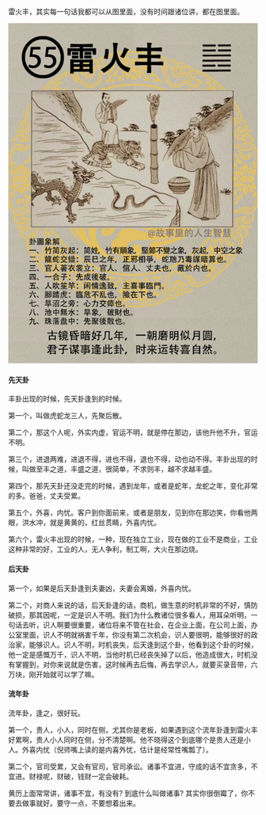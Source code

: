 雷火丰，其实每一句话我都可以从图里面，没有时间跟诸位讲，都在图里面。

![图片](../img/雷火丰.png)

#### 先天卦

丰卦出现的时候，先天卦逢到的时候。

第一个，叫做虎蛇龙三人，先聚后散。

第二个，那这个人呢，外实内虚，官运不明，就是停在那边，该他升他不升，官运不明。

第三个，进退两难，进退不得，进也不得，退也不得，动也动不得。丰卦出现的时候，叫做至丰之道，丰盛之道，很简单，不求则丰，越不求越丰盛。

第四个，那先天卦还没走完的时候，遇到龙年，或者是蛇年，龙蛇之年，变化非常的多。爸爸，丈夫受累。

第五个，外喜，内忧。客户到你面前来，或者是朋友，见到你在那边笑，你看他两眼，洪水冲，就是黄黄的，红丝贯睛，外喜内忧。 

第六个，雷火丰出现的时候，一种，现在独立工业，现在做的工业不是商业，工业这种非常的好，工业的人，无人争利，制工啊，大火在那边烧。

#### 后天卦

第一个，如果是后天卦逢到夫妻凶，夫妻会离婚，外喜内忧。

第二个，对商人来说的话，后天卦逢的话，商机，做生意的时机非常的不好，慎防破损，那其因呢，一定是识人不明。我们为什么教诸位很多看人，用耳朵听明，一句话去听，识人啊要很重要，诸位将来不管在社会，在企业上面，在公司上面，办公室里面，识人不明就祸害千年，你没有第二次机会，识人要很明，能够很好的政治家，能够识人。识人不明，时机丧失，后天逢到这个卦，他看到这个卦的时候，他一定是感慨万千，识人不明，当他时机已经丧失掉了以后，他造成很大，时机没有掌握到，对你来说就是伤害，这时候再去后悔，再去学识人，就要买录音带，六万块，刚开始就可以学了嘛。 

#### 流年卦

流年卦，逢之，很好玩。

第一个，贵人，小人，同时在侧，尤其你是老板，如果遇到这个流年卦逢到雷火丰好累啊，贵人小人同时在侧，分不清楚啊。他不晓得这个到底哪个是贵人还是小人。外喜内忧（倪师嘴上读的是内喜外忧，估计是经常性嘴瓢了）。

第二个，官司受累，又会有官司，官司承讼。诸事不宜进，守成的话不宜贪多，不宜进。财禄呢，财破，钱财一定会破耗。

黄历上面常常讲，诸事不宜，有没有? 到底什么叫做诸事? 其实你很倒霉了，你不要去做事就好。要守一点，不要想着出来。